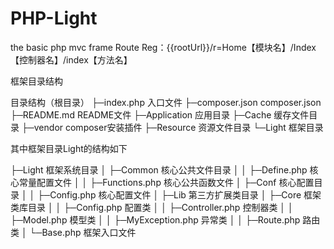 # PHP-Light
the basic php mvc  frame
Route Reg：{{rootUrl}}/r=Home【模块名】/Index【控制器名】/index【方法名】

框架目录结构

目录结构（根目录）
├─index.php 入口文件
├─composer.json composer.json
├─README.md README文件
├─Application 应用目录
├─Cache 缓存文件目录
├─vendor composer安装插件
├─Resource 资源文件目录
└─Light 框架目录

其中框架目录Light的结构如下

├─Light 框架系统目录
│ ├─Common 核心公共文件目录
│ │ ├─Define.php 核心常量配置文件
│ │ ├─Functions.php 核心公共函数文件
│ ├─Conf 核心配置目录
│ │ ├─Config.php 核心配置文件
│ ├─Lib 第三方扩展类目录
│ ├─Core 框架类库目录
│ │ ├─Config.php 配置类
│ │ ├─Controller.php 控制器类
│ │ ├─Model.php 模型类
│ │ ├─MyException.php 异常类
│ │ ├─Route.php 路由类
│ └─Base.php 框架入口文件
